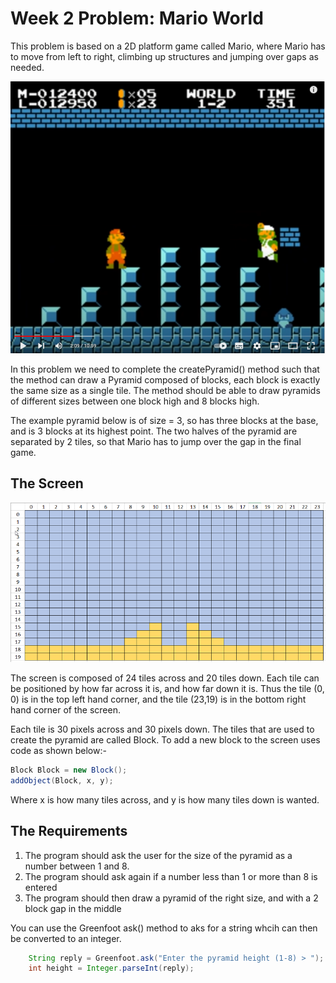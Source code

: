 # Week 2 Problem: Mario World
This problem is based on a 2D platform game called Mario, where Mario has to move from left to
right, climbing up structures and jumping over gaps as needed.

![Super Mario Bros](https://github.com/BNU-CO452/Problems-22/blob/main/Week02/images/super%20mario%2001.png)

In this problem we need to complete the createPyramid() method such that the method can draw
a Pyramid composed of blocks, each block is exactly the same size as a single tile.  The method
should be able to draw pyramids of different sizes between one block high and 8 blocks high.

The example pyramid below is of size = 3, so has three blocks at the base, and is 3 blocks at its highest
point.  The two halves of the pyramid are separated by 2 tiles, so that Mario has to jump
over the gap in the final game.

## The Screen
![Pyramid Size = 3](https://github.com/BNU-CO452/Problems-22/blob/main/Week02/images/pyramid%203.png)

The screen is composed of 24 tiles across and 20 tiles down.  Each tile can be positioned by how
far across it is, and how far down it is.  Thus the tile (0, 0) is in the top left hand corner, and
the tile (23,19) is in the bottom right hand corner of the screen.

Each tile is 30 pixels across and 30 pixels down.  The tiles that are used to create the pyramid are
called Block.  To add a new block to the screen uses code as shown below:-
~~~java
Block Block = new Block();
addObject(Block, x, y);
~~~

Where x is how many tiles across, and y is how many tiles down is wanted.

## The Requirements
1. The program should ask the user for the size of the pyramid as a number between 1 and 8.
2. The program should ask again if a number less than 1 or more than 8 is entered
3. The program should then draw a pyramid of the right size, and with a 2 block gap in the middle

You can use the Greenfoot ask() method to aks for a string whcih can then be converted
to an integer.

~~~java
    String reply = Greenfoot.ask("Enter the pyramid height (1-8) > ");
    int height = Integer.parseInt(reply); 
~~~
